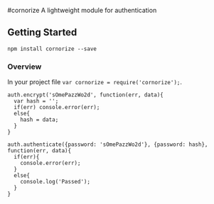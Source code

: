 #cornorize
A lightweight module for authentication
## Getting Started

```shell
npm install cornorize --save
```

### Overview
In your project file `var cornorize = require('cornorize');`.

    auth.encrypt('sOmePazzWo2d', function(err, data){
      var hash = '';
      if(err) console.error(err);
      else{
        hash = data;
      }
    }

    auth.authenticate({password: 'sOmePazzWo2d'}, {password: hash}, function(err, data){
      if(err){
        console.error(err);
      }
      else{
        console.log('Passed');
      }
    }

